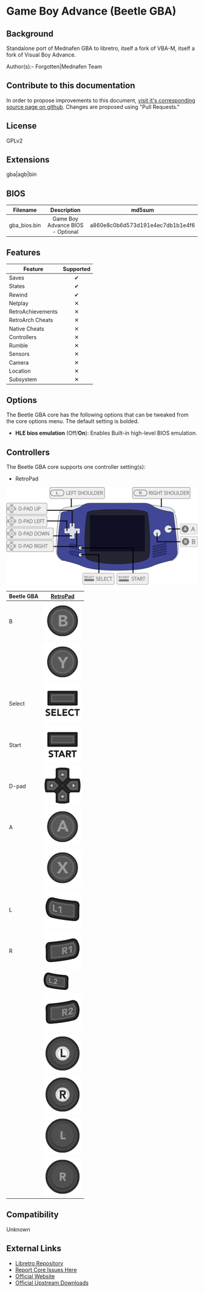 # Game Boy Advance (Beetle GBA)

## Background

Standalone port of Mednafen GBA to libretro, itself a fork of VBA-M, itself a fork of Visual Boy Advance.

Author(s):- Forgotten|Mednafen Team

## Contribute to this documentation

In order to propose improvements to this document, [visit it's corresponding source page on github](https://github.com/libretro/docs/tree/master/docs/library/beetle_gba.md). Changes are proposed using "Pull Requests."


## License

GPLv2

## Extensions

gba|agb|bin

## BIOS

|   Filename    |    Description     |              md5sum              |
|:-------------:|:------------------:|:--------------------------------:|
|gba_bios.bin   |Game Boy Advance BIOS - Optional |a860e8c0b6d573d191e4ec7db1b1e4f6 |

## Features

| Feature           | Supported |
|-------------------|:---------:|
| Saves             | ✔         |
| States            | ✔         |
| Rewind            | ✔         |
| Netplay           | ✕         |
| RetroAchievements | ✕         |
| RetroArch Cheats  | ✕         |
| Native Cheats     | ✕         |
| Controllers       | ✕         |
| Rumble            | ✕         |
| Sensors           | ✕         |
| Camera            | ✕         |
| Location          | ✕         |
| Subsystem         | ✕         |

## Options

The Beetle GBA core has the following options that can be tweaked from the core options menu. The default setting is bolded. 

- **HLE bios emulation** (Off/**On**): Enables Built-in high-level BIOS emulation.

## Controllers

The Beetle GBA core supports one controller setting(s):

* RetroPad

![beetle_gba_retropad](images/Controllers/beetle_gba_retropad.png)

| Beetle GBA | [RetroPad](RetroPad)                                           |
|------------|----------------------------------------------------------------|
| B          | ![RetroPad_B](images/RetroPad/Retro_B_Round.png)               |
|            | ![RetroPad_Y](images/RetroPad/Retro_Y_Round.png)               |
| Select     | ![RetroPad_Select](images/RetroPad/Retro_Select.png)           |
| Start      | ![RetroPad_Start](images/RetroPad/Retro_Start.png)             |
| D-pad      | ![RetroPad_Dpad](images/RetroPad/Retro_Dpad.png)               | 
| A          | ![RetroPad_A](images/RetroPad/Retro_A_Round.png)               |
|            | ![RetroPad_X](images/RetroPad/Retro_X_Round.png)               |
| L          | ![RetroPad_L1](images/RetroPad/Retro_L1.png)                   |
| R          | ![RetroPad_R1](images/RetroPad/Retro_R1.png)                   |
|            | ![RetroPad_L2](images/RetroPad/Retro_L2_Temp.png)              |
|            | ![RetroPad_R2](images/RetroPad/Retro_R2.png)                   |
|            | ![RetroPad_L3](images/RetroPad/Retro_L3.png)                   |
|            | ![RetroPad_R3](images/RetroPad/Retro_R3.png)                   |
|            | ![RetroPad_Left_Stick](images/RetroPad/Retro_Left_Stick.png)   |
|            | ![RetroPad_Right_Stick](images/RetroPad/Retro_Right_Stick.png) |

## Compatibility

Unknown

## External Links

* [Libretro Repository](https://github.com/libretro/beetle-gba-libretro)
* [Report Core Issues Here](https://github.com/libretro/libretro-meta/issues)
* [Official Website](http://mednafen.sourceforge.net/)
* [Official Upstream Downloads](https://mednafen.github.io/releases/)
